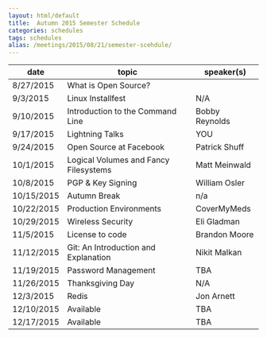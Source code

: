 ```yaml
---
layout: html/default
title:  Autumn 2015 Semester Schedule
categories: schedules
tags: schedules
alias: /meetings/2015/08/21/semester-scehdule/
---
```


| date       | topic                                 | speaker(s)      |
|------------|---------------------------------------|-----------------|
| 8/27/2015  | What is Open Source?                  |                 |
| 9/3/2015   | Linux Installfest                     | N/A             |
| 9/10/2015  | Introduction to the Command Line      | Bobby Reynolds  |
| 9/17/2015  | Lightning Talks                       | YOU             |
| 9/24/2015  | Open Source at Facebook               | Patrick Shuff   |
| 10/1/2015  | Logical Volumes and Fancy Filesystems | Matt Meinwald   |
| 10/8/2015  | PGP & Key Signing                     | William Osler   |
| 10/15/2015 | Autumn Break                          | n/a             |
| 10/22/2015 | Production Environments               | CoverMyMeds     |
| 10/29/2015 | Wireless Security                     | Eli Gladman     |
| 11/5/2015  | License to code                       | Brandon Moore   |
| 11/12/2015 | Git: An Introduction and Explanation  | Nikit Malkan    |
| 11/19/2015 | Password Management                   | TBA             |
| 11/26/2015 | Thanksgiving Day                      | N/A             |
| 12/3/2015  | Redis                                 | Jon Arnett      |
| 12/10/2015 | Available                             | TBA             |
| 12/17/2015 | Available                             | TBA             |
